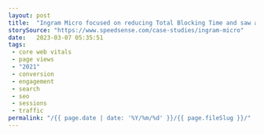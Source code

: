 ```yaml
---
layout: post
title:  "Ingram Micro focused on reducing Total Blocking Time and saw a 35% increase in organic traffic by improving their homepage TBT by 40%."
storySource: "https://www.speedsense.com/case-studies/ingram-micro"
date:   2023-03-07 05:35:51
tags:
 - core web vitals
 - page views
 - "2021"
 - conversion
 - engagement
 - search
 - seo
 - sessions
 - traffic
permalink: "/{{ page.date | date: '%Y/%m/%d' }}/{{ page.fileSlug }}/"
---
```

